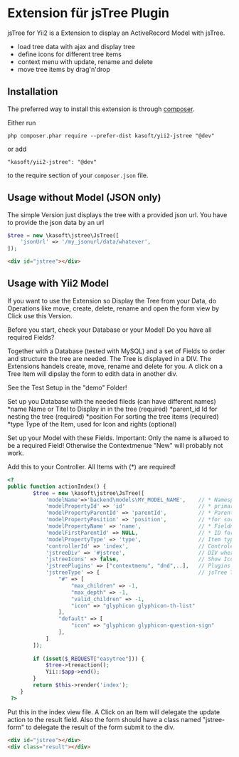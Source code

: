 Extension für jsTree Plugin
===========================
jsTree for Yii2 is a Extension to display an ActiveRecord Model with jsTree.

- load tree data with ajax and display tree
- define icons for different tree items
- context menu with update, rename and delete
- move tree items by drag'n'drop 


Installation
------------

The preferred way to install this extension is through [composer](http://getcomposer.org/download/).

Either run

```
php composer.phar require --prefer-dist kasoft/yii2-jstree "@dev"
```

or add

```
"kasoft/yii2-jstree": "@dev"
```

to the require section of your `composer.json` file.


Usage without Model (JSON only)
-----
The simple Version just displays the tree with a provided json url. You have 
to provide the json data by an url  

```php
$tree = new \kasoft\jstree\JsTree([
    'jsonUrl' => '/my_jsonurl/data/whatever',
]);
```

```html
<div id="jstree"></div>
```


Usage with Yii2 Model 
-----
If you want to use the Extension so Display the Tree from your Data, do Operations
like move, create, delete, rename and open the form view by Click use this Version.

Before you start, check your Database or your Model! Do you have all required Fields?

Together with a Database (tested with MySQL) and a set of Fields to order and
structure the tree are needed. The Tree is displayed in a DIV. The Extensions handels 
create, move, rename and delete for you. A click on a Tree Item will dipslay the form to
edith data in another div. 

See the Test Setup in the "demo" Folder! 

Set up you Database with the needed fileds (can have different names)
*name            Name or Titel to Display in in the tree (required)
*parent_id       Id for nesting the tree (required)
*position        For sorting the tree items (required)
*type            Type of the Item, used for Icon and rights (optional)

Set up your Model with these Fields. Important: Only the name is allwoed to be
a required Field! Otherwise the Contextmenue "New" will probably not work.


Add this to your Controller. All Items with (*) are required!

```php
<?
public function actionIndex() {
        $tree = new \kasoft\jstree\JsTree([
            'modelName'=>'backend\models\MY_MODEL_NAME',    // * Namespace of the Model
            'modelPropertyId' => 'id'                       // * primary Key
            'modelPropertyParentId' => 'parentId',          // * Parent ID for tree items
            'modelPropertyPosition' => 'position',          // *for sorting items
            'modelPropertyName' => 'name',                  // * Fieldname to show
            'modelFirstParentId' => NULL,                   // * ID for the Tree to start
            'modelPropertyType' => 'type',                  // Item type (for Icon and jsTree rights)
            'controllerId' => 'index',                      // Controler Actions which should handle everything
            'jstreeDiv' => '#jstree',                       // DIV where the Tree will be displayed
            'jstreeIcons' => false,                         // Show Icons or not
            'jstreePlugins' => ["contextmenu", "dnd",..],   // Plugins to be load
            'jstreeType' => [                               // jsTree Type Options
                "#" => [
                    "max_children" => -1,
                    "max_depth" => -1,
                    "valid_children" => -1, 
                    "icon" => "glyphicon glyphicon-th-list"
                ],
                "default" => [
                    "icon" => "glyphicon glyphicon-question-sign"
                ],
            ]
        ]);
        
        if (isset($_REQUEST["easytree"])) {
            $tree->treeaction();
            Yii::$app->end();
        }
        return $this->render('index');
    }
 ?>
```

Put this in the index view file. A Click on an Item will delegate the update
action to the result field. Also the form should have a class named "jstree-form"
to delegate the result of the form submit to the div.

```html
<div id="jstree"></div>
<div class="result"></div>
```


